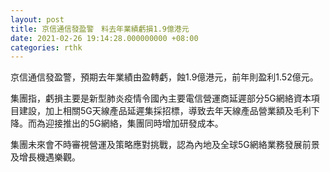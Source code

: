 ```yaml
---
layout: post
title: 京信通信發盈警　料去年業績虧損1.9億港元
date: 2021-02-26 19:14:28.000000000 +08:00
categories: rthk
---
```


京信通信發盈警，預期去年業績由盈轉虧，蝕1.9億港元，前年則盈利1.52億元。

集團指，虧損主要是新型肺炎疫情令國內主要電信營運商延遲部分5G網絡資本項目建設，加上相關5G天線產品延遲集採招標，導致去年天線產品營業額及毛利下降。而為迎接推出的5G網絡，集團同時增加研發成本。

集團未來會不時審視營運及策略應對挑戰，認為內地及全球5G網絡業務發展前景及增長機遇樂觀。
